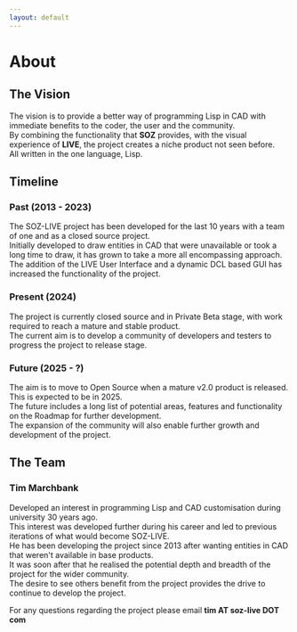 ```yaml
---
layout: default
---
```


# About

## The Vision

The vision is to provide a better way of programming Lisp in CAD with immediate benefits to the coder, the user and the community.  
By combining the functionality that **SOZ** provides, with the visual experience of **LIVE**, the project creates a niche product not seen before.  
All written in the one language, Lisp.  

## Timeline

### Past (2013 - 2023)

The SOZ-LIVE project has been developed for the last 10 years with a team of one and as a closed source project.  
Initially developed to draw entities in CAD that were unavailable or took a long time to draw, it has grown to take a more all encompassing approach.  
The addition of the LIVE User Interface and a dynamic DCL based GUI has increased the functionality of the project.  

### Present (2024)

The project is currently closed source and in Private Beta stage, with work required to reach a mature and stable product.  
The current aim is to develop a community of developers and testers to progress the project to release stage.  

### Future (2025 - ?)

The aim is to move to Open Source when a mature v2.0 product is released.<br>
This is expected to be in 2025.  
The future includes a long list of potential areas, features and functionality on the Roadmap for further development.  
The expansion of the community will also enable further growth and development of the project.


## The Team

### Tim Marchbank

Developed an interest in programming Lisp and CAD customisation during university 30 years ago.  
This interest was developed further during his career and led to previous iterations of what would become SOZ-LIVE.  
He has been developing the project since 2013 after wanting entities in CAD that weren't available in base products.  
It was soon after that he realised the potential depth and breadth of the project for the wider community.  
The desire to see others benefit from the project provides the drive to continue to develop the project.  

For any questions regarding the project please email **tim AT soz-live DOT com**
